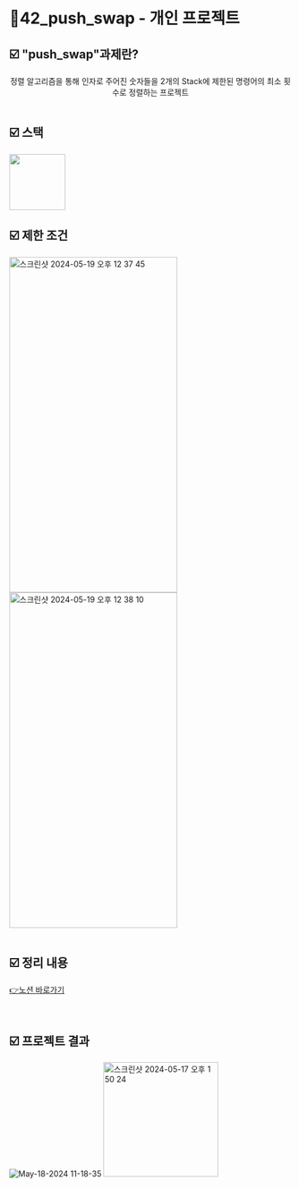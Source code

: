 # 📜42_push_swap - 개인 프로젝트


##  ☑️ "push_swap"과제란?
<div align="center">
  정렬 알고리즘을 통해 인자로 주어진 숫자들을 2개의 Stack에 제한된 명령어의 최소 횟수로 정렬하는 프로젝트
</div>

<br />

##  ☑️ 스택

<img src="https://github.com/exceed96/Personal_42Libft/assets/90549959/5c7c2c98-78af-4d14-96da-dcc8a8b9270b" width="100" height="100" />


<br />

##  ☑️ 제한 조건
<div style="flex">
<img width="300" height="600" alt="스크린샷 2024-05-19 오후 12 37 45" src="https://github.com/exceed96/Personal_42PushSwap/assets/90549959/fd06d7cd-4618-4992-b747-45ba11d994aa">
<img width="300" height="600" alt="스크린샷 2024-05-19 오후 12 38 10" src="https://github.com/exceed96/Personal_42PushSwap/assets/90549959/5d6b8ab1-4206-4ad8-9abc-073c39b2fc55">
</div>


<br />

## ☑️ 정리 내용

[👉노션 바로가기](https://www.notion.so/a466d432d2f24dc9a367832e1206c1f9?v=269bb5f9b5de4cba8015271f939df121&pvs=4)

<br />

## ☑️ 프로젝트 결과
![May-18-2024 11-18-35](https://github.com/exceed96/Personal_42Libft/assets/90549959/de6f76da-d0f7-4b82-8ba9-2903e501803a)
<img width="205" alt="스크린샷 2024-05-17 오후 1 50 24" src="https://github.com/exceed96/Personal_42Libft/assets/90549959/25105e49-e519-4947-8022-c701a3d6ea2d">
